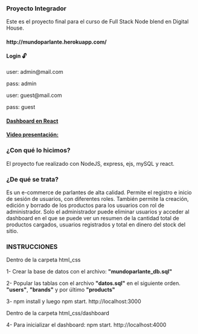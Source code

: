 <h3>Proyecto Integrador</h3>
<p>Este es el proyecto final para el curso de Full Stack Node blend en Digital House. </p>
<h4>http://mundoparlante.herokuapp.com/</h4>

<h4>Login 🔓</h4>
<p>user: admin@mail.com</p>
<p>pass: admin</p>

<p>user: guest@mail.com</p>
<p>pass: guest</p>

<h4><a href="https://paolaescudero.github.io/dashboard_mundoparlante/">Dashboard en React</a></h4>
<h4><a href="https://www.youtube.com/watch?v=DTiwt5Hugi0&t=5s">Video presentación: </a></h4>

<h3>¿Con qué lo hicimos?</h3>
El proyecto fue realizado con NodeJS, express, ejs, mySQL y react.

<h3>¿De qué se trata?</h3>
Es un e-commerce de parlantes de alta calidad. Permite el registro e inicio de sesión de usuarios, con diferentes roles. También permite la creación, edición y borrado de los productos para los usuarios con rol de administrador. Solo el administrador puede eliminar usuarios y acceder al dashboard en el que se puede ver un resumen de la cantidad total de productos cargados, usuarios registrados y total en dinero del stock del sitio.

<h3>INSTRUCCIONES</h3>


Dentro de la carpeta </b>html_css</b>

1- Crear la base de datos con el archivo: <b>"mundoparlante_db.sql"</b>

2- Popular las tablas con el archivo <b>"datos.sql"</b> en el siguiente orden. <b>"users"</b>, <b>"brands"</b> y por último <b>"products"</b>

3- npm install y luego npm start. http://localhost:3000

Dentro de la carpeta </b>html_css/dashboard</b>

4- Para inicializar el dashboard: npm start. http://localhost:4000

